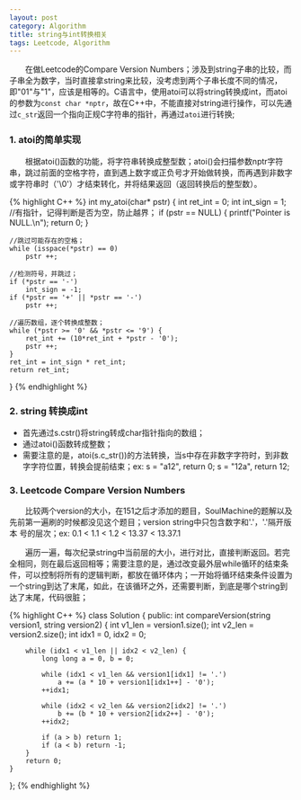 ```yaml
---
layout: post
category: Algorithm
title: string与int转换相关
tags: Leetcode, Algorithm
---
```


&emsp;&emsp;在做Leetcode的Compare Version Numbers；涉及到string子串的比较，而子串全为数字，当时直接拿string来比较，没考虑到两个子串长度不同的情况，即"01"与"1"，应该是相等的。C语言中，使用atoi可以将string转换成int，而atoi的参数为`const char *nptr`，故在C++中，不能直接对string进行操作，可以先通过`c_str`返回一个指向正规C字符串的指针，再通过`atoi`进行转换;

<!--more-->

### 1. atoi的简单实现
&emsp;&emsp;根据atoi()函数的功能，将字符串转换成整型数；atoi()会扫描参数nptr字符串，跳过前面的空格字符，直到遇上数字或正负号才开始做转换，而再遇到非数字或字符串时（'\0'）才结束转化，并将结果返回（返回转换后的整型数）。

{% highlight C++ %}
int my_atoi(char* pstr)
{
	int ret_int  = 0;
	int int_sign = 1;
	//有指针，记得判断是否为空，防止越界；
	if (pstr == NULL) {
		printf("Pointer is NULL.\n");
		return 0;
	}
	
	//跳过可能存在的空格；
	while (isspace(*pstr) == 0)
		pstr ++;
		
	//检测符号，并跳过；
	if (*pstr == '-')
		int_sign = -1;
	if (*pstr == '+' || *pstr == '-')
		pstr ++;
		
	//遍历数组，逐个转换成整数；
	while (*pstr >= '0' && *pstr <= '9') {
		ret_int += (10*ret_int + *pstr - '0');
		pstr ++;
	}
	ret_int = int_sign * ret_int;
	return ret_int;
}
{% endhighlight %}

### 2. string 转换成int
* 首先通过s.cstr()将string转成char指针指向的数组；
* 通过atoi()函数转成整数；
* 需要注意的是，atoi(s.c_str())的方法转换，当s中存在非数字字符时，到非数字字符位置，转换会提前结束；ex: s = "a12", return 0; s = "12a", return 12;

### 3. Leetcode Compare Version Numbers
&emsp;&emsp;比较两个version的大小，在151之后才添加的题目，SoulMachine的题解以及先前第一遍刷的时候都没见这个题目；version string中只包含数字和'.'，'.'隔开版本 号的层次；ex: 0.1 < 1.1 < 1.2 < 13.37 < 13.37.1

&emsp;&emsp;遍历一遍，每次纪录string中当前层的大小，进行对比，直接判断返回。若完全相同，则在最后返回相等；需要注意的是，通过改变最外层while循环的结束条件，可以控制将所有的逻辑判断，都放在循环体内；一开始将循环结束条件设置为一个string到达了末尾，如此，在该循环之外，还需要判断，到底是哪个string到达了末尾，代码很脏；


{% highlight C++ %}
class Solution {
public:
    int compareVersion(string version1, string version2) {
        int v1_len = version1.size();
        int v2_len = version2.size();
        int idx1 = 0, idx2 = 0;
        
        while (idx1 < v1_len || idx2 < v2_len) {
            long long a = 0, b = 0;
            
            while (idx1 < v1_len && version1[idx1] != '.')
                a += (a * 10 + version1[idx1++] - '0');
            ++idx1;
            
            while (idx2 < v2_len && version2[idx2] != '.')
                b += (b * 10 + version2[idx2++] - '0');
            ++idx2;
            
            if (a > b) return 1;
            if (a < b) return -1;
        }
        return 0;
    }
};
{% endhighlight %}
